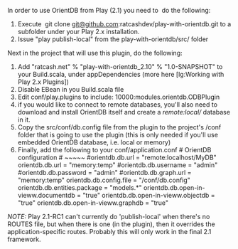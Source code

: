In order to use OrientDB from Play (2.1) you need to &nbsp;do the following:

1. Execute&nbsp;
        git clone git@github.com:ratcashdev/play-with-orientdb.git
    to a subfolder under your Play 2.x installation.
2. Issue "play publish-local" from the play-with-orientdb/src/ folder


Next in the project that will use this plugin, do the following:
1. Add
        "ratcash.net" % "play-with-orientdb_2.10" % "1.0-SNAPSHOT"
    to your Build.scala, under appDependencies (more here ﻿﻿[lg:Working with Play 2.x Plugins])
2. Disable EBean in you Build.scala file
3. Edit
        conf/play.plugins
    to include:
        10000:modules.orientdb.ODBPlugin
4. if you would like to connect to remote databases, you'll also need to download and install OrientDB itself and create a *remote:local/<YourDBName>* database in it.
5. Copy the src/conf/db.config file from the plugin to the project's /conf folder that is going to use the plugin (this is only needed if you'll use embedded OrientDB database, i.e. local or memory)
6. Finally, add the following to your conf/application.conf
        # OrientDB configuration
        # ~~~~~
        #orientdb.db.url = "remote:localhost/MyDB"
        orientdb.db.url = "memory:temp"
        #orientdb.db.username = "admin"
        #orientdb.db.password = "admin"
        #orientdb.db.graph.url = "memory:temp"
        orientdb.db.config.file = "/conf/db.config"
        orientdb.db.entities.package = "models.*"
        orientdb.db.open-in-vieww.documentdb = "true"
        orientdb.db.open-in-vieww.objectdb = "true"
        orientdb.db.open-in-vieww.graphdb = "true"

*NOTE:* Play 2.1-RC1 can't currently do 'publish-local' when there's no ROUTES file, but when there is one (in the plugin), then it overrides the application-specific routes. Probably this will only work in the final 2.1 framework.